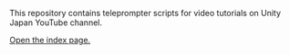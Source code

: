 This repository contains teleprompter scripts for video tutorials on Unity
Japan YouTube channel.

[Open the index page.](http://keijiro.github.io/YouTubeScripts)
